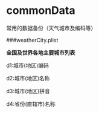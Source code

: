 # commonData
常用的数据备份（天气城市及编码等）

###weatherCity.plist

**全国及世界各地主要城市列表**

d1:城市(地区)编码

d2:城市(地区)名称

d3:城市(地区)拼音

d4:省份(直辖市)名称



